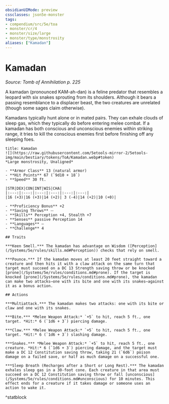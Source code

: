 ```yaml
---
obsidianUIMode: preview
cssclasses: json5e-monster
tags:
- compendium/src/5e/toa
- monster/cr/4
- monster/size/large
- monster/type/monstrosity
aliases: ["Kamadan"]
---
```

# Kamadan
*Source: Tomb of Annihilation p. 225*  

A kamadan (pronounced KAM-ah-dan) is a feline predator that resembles a leopard with six snakes sprouting from its shoulders. Although it bears a passing resemblance to a displacer beast, the two creatures are unrelated (though some sages claim otherwise).

Kamadans typically hunt alone or in mated pairs. They can exhale clouds of sleep gas, which they typically do before entering melee combat. If a kamadan has both conscious and unconscious enemies within striking range, it tries to kill the conscious enemies first before finishing off any sleeping foes.

```ad-statblock
title: Kamadan
![](https://raw.githubusercontent.com/5etools-mirror-2/5etools-img/main/bestiary/tokens/ToA/Kamadan.webp#token)
*Large monstrosity, Unaligned*

- **Armor Class** 13 (natural armor)
- **Hit Points** 67 (`9d10 + 18`)
- **Speed** 30 ft.

|STR|DEX|CON|INT|WIS|CHA|
|:---:|:---:|:---:|:---:|:---:|:---:|
|16 (+3)|16 (+3)|14 (+2)| 3 (-4)|14 (+2)|10 (+0)|

- **Proficiency Bonus** +2
- **Saving Throws** ⏤
- **Skills** Perception +4, Stealth +7
- **Senses** passive Perception 14
- **Languages** —
- **Challenge** 4

## Traits

***Keen Smell.*** The kamadan has advantage on Wisdom ([Perception](/Systems/5e/rules/skills.md#Perception)) checks that rely on smell.

***Pounce.*** If the kamadan moves at least 20 feet straight toward a creature and then hits it with a claw attack on the same turn that target must succeed on a DC 13 Strength saving throw or be knocked [prone](/Systems/5e/rules/conditions.md#prone). If the target is knocked [prone](/Systems/5e/rules/conditions.md#prone), the kamadan can make two attacks—one with its bite and one with its snakes—against it as a bonus action.

## Actions

***Multiattack.*** The kamadan makes two attacks: one with its bite or claw and one with its snakes.

***Bite.*** *Melee Weapon Attack:* `+5` to hit, reach 5 ft., one target. *Hit:* 6 (`1d6 + 3`) piercing damage.

***Claw.*** *Melee Weapon Attack:* `+5` to hit, reach 5 ft., one target. *Hit:* 6 (`1d6 + 3`) slashing damage.

***Snakes.*** *Melee Weapon Attack:* `+5` to hit, reach 5 ft., one creature. *Hit:* 6 (`1d6 + 3`) piercing damage, and the target must make a DC 12 Constitution saving throw, taking 21 (`6d6`) poison damage on a failed save, or half as much damage on a successful one.

***Sleep Breath (Recharges after a Short or Long Rest).*** The kamadan exhales sleep gas in a 30-foot cone. Each creature in that area must succeed on a DC 12 Constitution saving throw or fall [unconscious](/Systems/5e/rules/conditions.md#unconscious) for 10 minutes. This effect ends for a creature if it takes damage or someone uses an action to wake it.
```
^statblock
